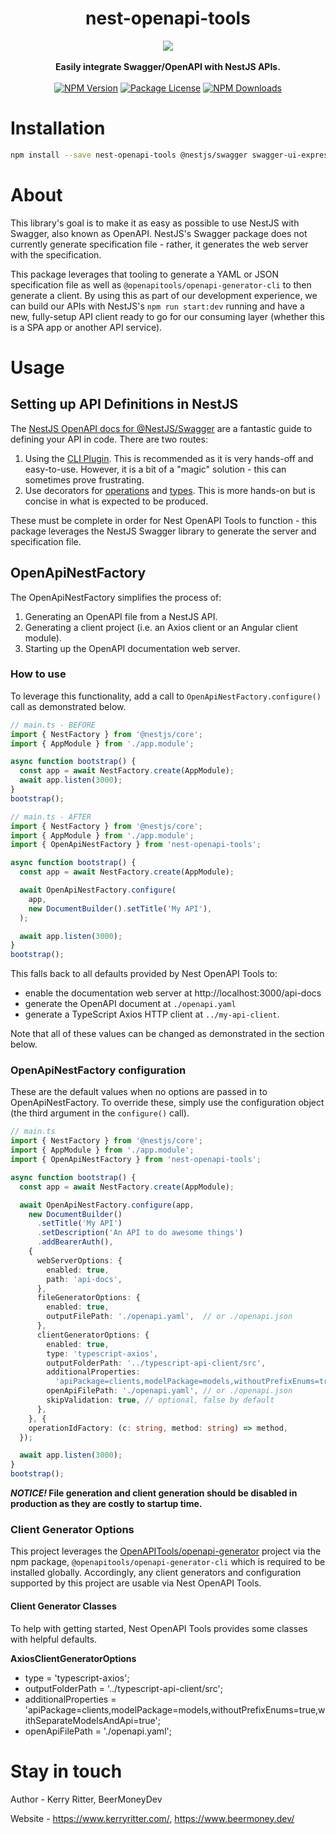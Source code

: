 <h1 align="center">nest-openapi-tools</h1>
<div align="center">
  <img src="https://beermoneydev-assets.s3.amazonaws.com/nest-openapi-tools-logo.png" />
</div>
<br />
<div align="center">
  <strong>Easily integrate Swagger/OpenAPI with NestJS APIs.</strong>
</div>
<br />
<div align="center">
<a href="https://www.npmjs.com/package/nest-openapi-tools"><img src="https://img.shields.io/npm/v/nest-openapi-tools.svg" alt="NPM Version" /></a>
<a href="https://www.npmjs.com/package/nest-openapi-tools"><img src="https://img.shields.io/npm/l/nest-openapi-tools.svg" alt="Package License" /></a>
<a href="https://www.npmjs.com/package/nest-openapi-tools"><img src="https://img.shields.io/npm/dm/nest-openapi-tools.svg" alt="NPM Downloads" /></a>
</div>

# Installation

```bash
npm install --save nest-openapi-tools @nestjs/swagger swagger-ui-express
```

# About

This library's goal is to make it as easy as possible to use NestJS with Swagger, also known as OpenAPI. NestJS's Swagger package does not currently generate specification file - rather, it generates the web server with the specification.

This package leverages that tooling to generate a YAML or JSON specification file as well as `@openapitools/openapi-generator-cli` to then generate a client. By using this as part of our development experience, we can build our APIs with NestJS's `npm run start:dev` running and have a new, fully-setup API client ready to go for our consuming layer (whether this is a SPA app or another API service).

# Usage

## Setting up API Definitions in NestJS

The [NestJS OpenAPI docs for @NestJS/Swagger](https://docs.nestjs.com/openapi/introduction) are a fantastic guide to defining your API in code. There are two routes:

1. Using the [CLI Plugin](https://docs.nestjs.com/openapi/cli-plugin). This is recommended as it is very hands-off and easy-to-use. However, it is a bit of a "magic" solution - this can sometimes prove frustrating.
2. Use decorators for [operations](https://docs.nestjs.com/openapi/operations) and [types](https://docs.nestjs.com/openapi/types-and-parameters). This is more hands-on but is concise in what is expected to be produced.

These must be complete in order for Nest OpenAPI Tools to function - this package leverages the NestJS Swagger library to generate the server and specification file. 

## OpenApiNestFactory

The OpenApiNestFactory simplifies the process of:

1. Generating an OpenAPI file from a NestJS API.
2. Generating a client project (i.e. an Axios client or an Angular client module).
3. Starting up the OpenAPI documentation web server.

### How to use

To leverage this functionality, add a call to `OpenApiNestFactory.configure()` call as demonstrated below.

```ts
// main.ts - BEFORE
import { NestFactory } from '@nestjs/core';
import { AppModule } from './app.module';

async function bootstrap() {
  const app = await NestFactory.create(AppModule);
  await app.listen(3000);
}
bootstrap();
```

```ts
// main.ts - AFTER
import { NestFactory } from '@nestjs/core';
import { AppModule } from './app.module';
import { OpenApiNestFactory } from 'nest-openapi-tools';

async function bootstrap() {
  const app = await NestFactory.create(AppModule);

  await OpenApiNestFactory.configure(
    app, 
    new DocumentBuilder().setTitle('My API'),
  );

  await app.listen(3000);
}
bootstrap();
```

This falls back to all defaults provided by Nest OpenAPI Tools to:

* enable the documentation web server at http://localhost:3000/api-docs
* generate the OpenAPI document at `./openapi.yaml`
* generate a TypeScript Axios HTTP client at `../my-api-client`.

Note that all of these values can be changed as demonstrated in the section below.

### OpenApiNestFactory configuration

These are the default values when no options are passed in to OpenApiNestFactory. To override these, simply use the configuration object (the third argument in the `configure()` call).

```ts
// main.ts
import { NestFactory } from '@nestjs/core';
import { AppModule } from './app.module';
import { OpenApiNestFactory } from 'nest-openapi-tools';

async function bootstrap() {
  const app = await NestFactory.create(AppModule);

  await OpenApiNestFactory.configure(app, 
    new DocumentBuilder()
      .setTitle('My API')
      .setDescription('An API to do awesome things')
      .addBearerAuth(),
    {
      webServerOptions: {
        enabled: true,
        path: 'api-docs',
      },
      fileGeneratorOptions: {
        enabled: true,
        outputFilePath: './openapi.yaml',  // or ./openapi.json
      },
      clientGeneratorOptions: {
        enabled: true,
        type: 'typescript-axios',
        outputFolderPath: '../typescript-api-client/src',
        additionalProperties:
          'apiPackage=clients,modelPackage=models,withoutPrefixEnums=true,withSeparateModelsAndApi=true',
        openApiFilePath: './openapi.yaml', // or ./openapi.json
        skipValidation: true, // optional, false by default
      },
    }, {
    operationIdFactory: (c: string, method: string) => method,
  });

  await app.listen(3000);
}
bootstrap();
```

***NOTICE!* File generation and client generation should be disabled in production as they are costly to startup time.**

### Client Generator Options

This project leverages the [OpenAPITools/openapi-generator](https://github.com/OpenAPITools/openapi-generator) project via the npm package, `@openapitools/openapi-generator-cli` which is required to be installed globally. Accordingly, any client generators and configuration supported by this project are usable via Nest OpenAPI Tools.

#### Client Generator Classes

To help with getting started, Nest OpenAPI Tools provides some classes with helpful defaults.

**AxiosClientGeneratorOptions**

* type = 'typescript-axios';
* outputFolderPath = '../typescript-api-client/src';
* additionalProperties = 'apiPackage=clients,modelPackage=models,withoutPrefixEnums=true,withSeparateModelsAndApi=true';
* openApiFilePath = './openapi.yaml';

# Stay in touch

Author - Kerry Ritter, BeerMoneyDev

Website - https://www.kerryritter.com/, https://www.beermoney.dev/